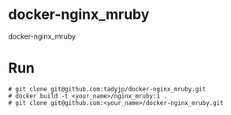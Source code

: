 # docker-nginx_mruby
docker-nginx_mruby


# Run

```
# git clone git@github.com:tadyjp/docker-nginx_mruby.git
# docker build -t <your_name>/nginx_mruby:1 .
# git clone git@github.com:<your_name>/docker-nginx_mruby.git
```


